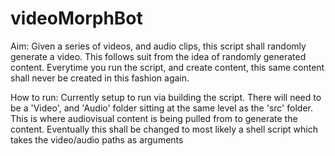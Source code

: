 # videoMorphBot

Aim:
Given a series of videos, and audio clips, this script shall randomly generate a video. This follows suit from the idea of randomly generated content. Everytime you run the script, and create content, this same content shall never be created in this fashion again.

How to run:
Currently setup to run via building the script.
There will need to be a 'Video', and 'Audio' folder sitting at the same level as the 'src' folder. This is where audiovisual content is being pulled from to generate the content.
Eventually this shall be changed to most likely a shell script which takes the video/audio paths as arguments
